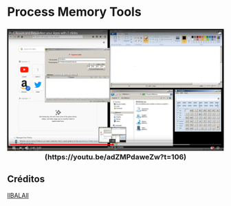 # Process Memory Tools
<h3 align="center">
 <img src="README/win_manager.png" alt="Logomarca" />(https://youtu.be/adZMPdaweZw?t=106)
</h3>

## Créditos
[llBALAll](https://github.com/llBALAll)
